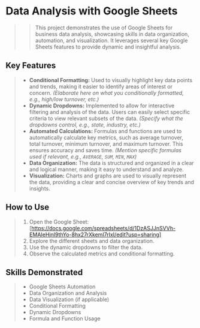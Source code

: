 # Data Analysis with Google Sheets

>> This project demonstrates the use of Google Sheets for business data analysis, showcasing skills in data organization, automation, and visualization.  It leverages several key Google Sheets features to provide dynamic and insightful analysis.

## Key Features

>* **Conditional Formatting:**  Used to visually highlight key data points and trends, making it easier to identify areas of interest or concern.  *(Elaborate here on what you conditionally formatted, e.g., high/low turnover, etc.)*
>* **Dynamic Dropdowns:** Implemented to allow for interactive filtering and analysis of the data.  Users can easily select specific criteria to view relevant subsets of the data. *(Specify what the dropdowns control, e.g., state, industry, etc.)*
>* **Automated Calculations:**  Formulas and functions are used to automatically calculate key metrics, such as average turnover, total turnover, minimum turnover, and maximum turnover. This ensures accuracy and saves time. *(Mention specific formulas used if relevant, e.g., `AVERAGE`, `SUM`, `MIN`, `MAX`)*
>* **Data Organization:** The data is structured and organized in a clear and logical manner, making it easy to understand and analyze.
>* **Visualization:** Charts and graphs are used to visually represent the data, providing a clear and concise overview of key trends and insights. 


## How to Use

>1.  Open the Google Sheet: [https://docs.google.com/spreadsheets/d/1DzASJJnSVVh-EMAIeHjnI9thYo-8hx27rXkemI7rIxI/edit?usp=sharing]
>2.  Explore the different sheets and data organization.
>3.  Use the dynamic dropdowns to filter the data.
>4.  Observe the calculated metrics and conditional formatting.


## Skills Demonstrated

>* Google Sheets Automation
>* Data Organization and Analysis
>* Data Visualization (if applicable)
>* Conditional Formatting
>* Dynamic Dropdowns
>* Formula and Function Usage

